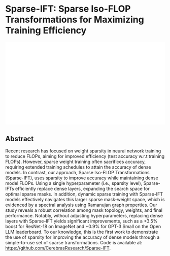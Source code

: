 # Sparse-IFT: Sparse Iso-FLOP Transformations for Maximizing Training Efficiency

<p align="center">
<img src="../../blank.jpg" width="600" title="blank">
</p>

## Abstract

Recent research has focused on weight sparsity in neural network training to
reduce FLOPs, aiming for improved efficiency (test accuracy w.r.t training
FLOPs). However, sparse weight training often sacrifices accuracy, requiring
extended training schedules to attain the accuracy of dense models. In
contrast, our approach, Sparse Iso-FLOP Transformations (Sparse-IFT), uses
sparsity to improve accuracy while maintaining dense model FLOPs. Using a
single hyperparameter (i.e., sparsity level), Sparse-IFTs efficiently replace
dense layers, expanding the search space for optimal sparse masks. In addition,
dynamic sparse training with Sparse-IFT models effectively navigates this
larger sparse mask-weight space, which is evidenced by a spectral analysis
using Ramanujan graph properties. Our study reveals a robust correlation among
mask topology, weights, and final performance. Notably, without adjusting
hyperparameters, replacing dense layers with Sparse-IFT yields significant
improvements, such as a +3.5% boost for ResNet-18 on ImageNet and +0.9% for
GPT-3 Small on the Open LLM leaderboard. To our knowledge, this is the first
work to demonstrate the use of sparsity for improving the accuracy of dense
models through a simple-to-use set of sparse transformations. Code is available
at: https://github.com/CerebrasResearch/Sparse-IFT.
